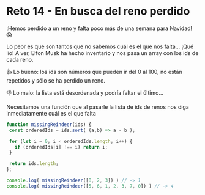 
# Reto 14 - En busca del reno perdido

¡Hemos perdido a un reno y falta poco más de una semana para Navidad! 😱

Lo peor es que son tantos que no sabemos cuál es el que nos falta... ¡Qué lío! A ver, Elfon Musk ha hecho inventario y nos pasa un array con los ids de cada reno.

👍 Lo bueno: los ids son números que pueden ir del 0 al 100, no están repetidos y sólo se ha perdido un reno.

👎 Lo malo: la lista está desordenada y podría faltar el último...

Necesitamos una función que al pasarle la lista de ids de renos nos diga inmediatamente cuál es el que falta

 ```jsx harmony
function missingReindeer(ids) {
  const orderedIds = ids.sort( (a,b) => a - b );
 
  for (let i = 0; i < orderedIds.length; i++) {
    if (orderedIds[i] !== i) return i;
  }

  return ids.length;
};

console.log( missingReindeer([0, 2, 3]) ) // -> 1
console.log( missingReindeer([5, 6, 1, 2, 3, 7, 0]) ) // -> 4
```
